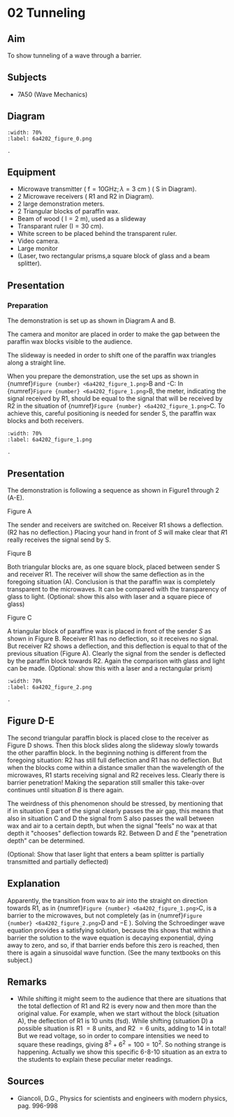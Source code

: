 # 02 Tunneling 
    
  
## Aim   
 To show tunneling of a wave through a barrier.    
  
## Subjects   
* 7A50 (Wave Mechanics)   

## Diagram
   
```{figure} figures/figure_0.png  
:width: 70%  
:label: 6a4202_figure_0.png  

. 
```

## Equipment
- Microwave transmitter ( $\mathrm{f}=10 \mathrm{GHz} ; \lambda=3 \mathrm{~cm}$ ) ( $\mathrm{S}$ in Diagram).
- 2 Microwave receivers ( R1 and R2 in Diagram).
- 2 large demonstration meters.
- 2 Triangular blocks of paraffin wax.
- Beam of wood ( $\mathrm{I}=2 \mathrm{~m})$, used as a slideway
- Transparant ruler $(\mathrm{I}=30 \mathrm{~cm})$.
- White screen to be placed behind the transparent ruler.
- Video camera.
- Large monitor
- (Laser, two rectangular prisms,a square block of glass and a beam splitter).

     
  
## Presentation   
### Preparation

The demonstration is set up as shown in Diagram A and B.

The camera and monitor are placed in order to make the gap between the paraffin wax blocks visible to the audience.

The slideway is needed in order to shift one of the paraffin wax triangles along a straight line.

When you prepare the demonstration, use the set ups as shown in {numref}`Figure {number} <6a4202_figure_1.png>`B and -C: In {numref}`Figure {number} <6a4202_figure_1.png>`B, the meter, indicating the signal received by R1, should be equal to the signal that will be received by R2 in the situation of {numref}`Figure {number} <6a4202_figure_1.png>`C. To achieve this, careful positioning is needed for sender $\mathrm{S}$, the paraffin wax blocks and both receivers. 
```{figure} figures/figure_1.png  
:width: 70%  
:label: 6a4202_figure_1.png  

. 
```
## Presentation

The demonstration is following a sequence as shown in Figure1 through 2 (A-E).

Figure A

The sender and receivers are switched on. Receiver R1 shows a deflection. (R2 has no deflection.) Placing your hand in front of $S$ will make clear that $R 1$ really receives the signal send by $\mathrm{S}$.

Fiqure B

Both triangular blocks are, as one square block, placed between sender $\mathrm{S}$ and receiver R1. The receiver will show the same deflection as in the foregoing situation (A). Conclusion is that the paraffin wax is completely transparent to the microwaves. It can be compared with the transparency of glass to light. (Optional: show this also with laser and a square piece of glass)

Figure C

A triangular block of paraffine wax is placed in front of the sender $S$ as shown in Figure B. Receiver R1 has no deflection, so it receives no signal. But receiver R2 shows a deflection, and this deflection is equal to that of the previous situation (Figure A). Clearly the signal from the sender is deflected by the paraffin block towards R2. Again the comparison with glass and light can be made. (Optional: show this with a laser and a rectangular prism)

```{figure} figures/figure_2.png  
:width: 70%  
:label: 6a4202_figure_2.png  

. 
```
## Figure D-E

The second triangular paraffin block is placed close to the receiver as Figure D shows. Then this block slides along the slideway slowly towards the other paraffin block. In the beginning nothing is different from the foregoing situation: R2 has still full deflection and R1 has no deflection. But when the blocks come within a distance smaller than the wavelength of the microwaves, R1 starts receiving signal and R2 receives less. Clearly there is barrier penetration! Making the separation still smaller this take-over continues until situation $B$ is there again.

The weirdness of this phenomenon should be stressed, by mentioning that if in situation $\mathrm{E}$ part of the signal clearly passes the air gap, this means that also in situation $\mathrm{C}$ and $\mathrm{D}$ the signal from $\mathrm{S}$ also passes the wall between wax and air to a certain depth, but when the signal "feels" no wax at that depth it "chooses" deflection towards R2. Between D and $E$ the "penetration depth" can be determined.

(Optional: Show that laser light that enters a beam splitter is partially transmitted and partially deflected)   
  
## Explanation   
Apparently, the transition from wax to air into the straight on direction towards R1, as in {numref}`Figure {number} <6a4202_figure_1.png>`C, is a barrier to the microwaves, but not completely (as in {numref}`Figure {number} <6a4202_figure_2.png>`D and $-\mathrm{E}$ ). 
Solving the Schroedinger wave equation provides a satisfying solution, because this shows that within a barrier the solution to the wave equation is decaying exponential, dying away to zero, and so, if that barrier ends before this zero is reached, then there is again a sinusoidal wave function. (See the many textbooks on this subject.)  
  
## Remarks   
- While shifting it might seem to the audience that there are situations that the total deflection of R1 and R2 is every now and then more than the original value. For example, when we start without the block (situation A), the deflection of R1 is 10 units (fsd). While shifting (situation D) a possible situation is R1 $=8$ units, and R2 $=6$ units, adding to 14 in total! But we read voltage, so in order to compare intensities we need to square these readings, giving $8^{2}+6^{2}=100=10^{2}$. So nothing strange is happening. Actually we show this specific 6-8-10 situation as an extra to the students to explain these peculiar meter readings.
   
  
## Sources
 *  Giancoli, D.G., Physics for scientists and engineers with modern physics, pag. 996-998
  